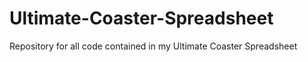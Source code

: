 # Ultimate-Coaster-Spreadsheet
Repository for all code contained in my Ultimate Coaster Spreadsheet
